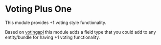 # Voting Plus One

This module provides +1 voting style functionality.

Based on [votingapi](https://www.drupal.org/project/votingapi/ "VotingAPI") this module adds a field type that you could add to any entity/bundle for having +1 voting functionality.
